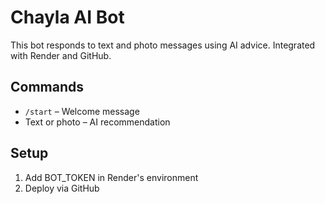 # Chayla AI Bot

This bot responds to text and photo messages using AI advice. Integrated with Render and GitHub.

## Commands
- `/start` – Welcome message
- Text or photo – AI recommendation

## Setup
1. Add BOT_TOKEN in Render's environment
2. Deploy via GitHub